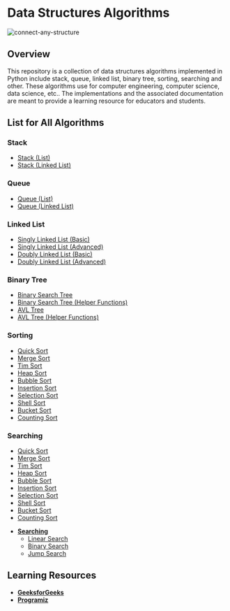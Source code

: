 # Data Structures Algorithms

![connect-any-structure](https://user-images.githubusercontent.com/86193685/205382575-03594fa1-0481-4d27-a768-3e9c9e565958.gif)

## Overview
This repository is a collection of data structures algorithms implemented in Python include stack, queue, linked list, binary tree, sorting, searching and other. These algorithms use for computer engineering, computer science, data science, etc.. The implementations and the associated documentation are meant to provide a learning resource for educators and students.

## List for All Algorithms

### Stack
- [Stack (List)](stack/stack_list.py)
- [Stack (Linked List)](stack/stack_linked_list.py)

### Queue
- [Queue (List)](queue/queue_list.py)
- [Queue (Linked List)](queue/queue_linked_list.py)

### Linked List
- [Singly Linked List (Basic)](linked-list/singly_linked_list_1.py)
- [Singly Linked List (Advanced)](linked-list/singly_linked_list_2.py)
- [Doubly Linked List (Basic)](linked-list/doubly_linked_list_1.py)
- [Doubly Linked List (Advanced)](linked-list/doubly_linked_list_2.py)

### Binary Tree
- [Binary Search Tree](binary-tree/binary_search_tree_1.py)
- [Binary Search Tree (Helper Functions)](binary-tree/binary_search_tree_2.py)
- [AVL Tree](binary-tree/avl_tree_1.py)
- [AVL Tree (Helper Functions)](binary-tree/avl_tree_2.py)

### Sorting
- [Quick Sort](sorting/quick_sort.py)
- [Merge Sort](sorting/merge.py)
- [Tim Sort](sorting/tim_sort.py)
- [Heap Sort](sorting/heap_sort.py)
- [Bubble Sort](sorting/bubble_sort.py)
- [Insertion Sort](sorting/insertion_sort.py)
- [Selection Sort](sorting/selection_sort.py)
- [Shell Sort](sorting/shell_sort.py)
- [Bucket Sort](sorting/bucket_sort.py)
- [Counting Sort](sorting/counting_sort.py)

### Searching
  - <a href="https://github.com/Bourbxn/data-structures-algorithms/blob/main/sorting/quick_sort.py">Quick Sort</a>
  - <a href="https://github.com/Bourbxn/data-structures-algorithms/blob/main/sorting/merge_sort.py">Merge Sort</a>
  - <a href="https://github.com/Bourbxn/data-structures-algorithms/blob/main/sorting/tim_sort.py">Tim Sort</a>
  - <a href="https://github.com/Bourbxn/data-structures-algorithms/blob/main/sorting/heap_sort.py">Heap Sort</a>
  - <a href="https://github.com/Bourbxn/data-structures-algorithms/blob/main/sorting/bubble_sort.py">Bubble Sort</a>
  - <a href="https://github.com/Bourbxn/data-structures-algorithms/blob/main/sorting/insertion_sort.py">Insertion Sort</a>
  - <a href="https://github.com/Bourbxn/data-structures-algorithms/blob/main/sorting/selection_sort.py">Selection Sort</a>
  - <a href="https://github.com/Bourbxn/data-structures-algorithms/blob/main/sorting/shell_sort.py">Shell Sort</a>
  - <a href="https://github.com/Bourbxn/data-structures-algorithms/blob/main/sorting/bucket_sort.py">Bucket Sort</a>
  - <a href="https://github.com/Bourbxn/data-structures-algorithms/blob/main/sorting/counting_sort.py">Counting Sort</a>
+ <b><a href="https://github.com/Bourbxn/data-structures-algorithms/tree/main/searching">Searching</a></b>
  - <a href="https://github.com/Bourbxn/data-structures-algorithms/tree/main/searching/linear_search.py">Linear Search</a>
  - <a href="https://github.com/Bourbxn/data-structures-algorithms/tree/main/searching/binary_search.py">Binary Search</a>
  - <a href="https://github.com/Bourbxn/data-structures-algorithms/tree/main/searching/jump_search.py">Jump Search</a>

## Learning Resources
- <b><a href="https://www.geeksforgeeks.org/">GeeksforGeeks</a></b>
-  <b><a href="https://www.programiz.com/">Programiz</a></b>
